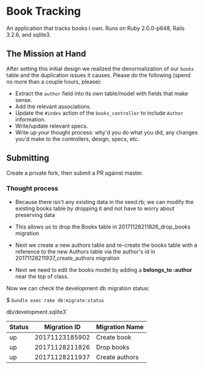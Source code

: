 # Book Tracking

 An application that tracks books I own. Runs on Ruby 2.0.0-p648, Rails 3.2.6,
 and sqlite3.

## The Mission at Hand

After setting this initial design we realized the denormalization
of our `books` table and the duplication issues it causes. Please
do the following (spend no more than a couple hours, please):

* Extract the `author` field into its own table/model with fields
that make sense.
* Add the relevant associations.
* Update the `#index` action of the `books_controller` to
include `Author` information.
* Write/update relevant specs.
* Write up your thought process: why'd you do what you did,
any changes you'd make to the controllers, design, specs, etc.

## Submitting

Create a private fork, then submit a PR against master.

### Thought process

* Because there isn't any existing data in the seed.rb; we can modify the existing books table by dropping it and not have to worry about preserving data

* This allows us to drop the Books table in 20171128211826_drop_books migration

* Next we create a new authors table and re-create the books table with a reference to the new Authors table via the author's id in 20171128211937_create_authors migration

* Next we need to edit the books model by adding a __belongs_to :author__ near the top of class.

Now we can check the development db migration status:

$ ```bundle exec rake db:migrate:status```

db/development.sqlite3`

|Status |  Migration ID    |Migration Name  |
|-------|------------------|----------------|
|   up  | 20171123185902   | Create book    |
|   up  |   20171128211826 |  Drop books    |
|   up  |  20171128211937  | Create authors |
